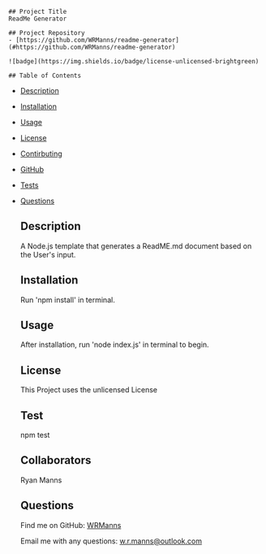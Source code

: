 
    ## Project Title
    ReadMe Generator
    
    ## Project Repository
    - [https://github.com/WRManns/readme-generator](#https://github.com/WRManns/readme-generator)

    ![badge](https://img.shields.io/badge/license-unlicensed-brightgreen)

    ## Table of Contents
- [Description](#description)
- [Installation](#installation)
- [Usage](#usage)
- [License](#license)
- [Contirbuting](#collaborators)
- [GitHub](#github)
- [Tests](#tests)
- [Questions](#questions)

    ## Description

     A Node.js template that generates a ReadME.md document based on the User's input.

    ## Installation

    Run 'npm install' in terminal.

    ## Usage

    After installation, run 'node index.js' in terminal to begin.

    ## License
    This Project uses the unlicensed License

    ## Test

    npm test

    ## Collaborators

    Ryan Manns

    ## Questions
    
    Find me on GitHub: [WRManns](https://github.com/WRManns)
    
    Email me with any questions: w.r.manns@outlook.com  

